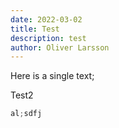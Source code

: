 ```yaml
---
date: 2022-03-02
title: Test
description: test
author: Oliver Larsson
---
```


Here is a single text;


Test2

```ts
al;sdfj
```




